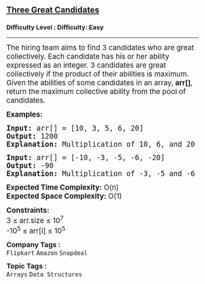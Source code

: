<h2><a href="https://www.geeksforgeeks.org/problems/three-great-candidates0515/1?page=3&company=Flipkart,Adobe&difficulty=Easy,Medium&status=unsolved&sortBy=submissions">Three Great Candidates</a></h2><h3>Difficulty Level : Difficulty: Easy</h3><hr><div class="problems_problem_content__Xm_eO"><p><span style="font-size: 14pt;">The hiring team aims to find 3 candidates who are great collectively. Each candidate has his or her ability expressed as an integer. 3 candidates are great collectively if the product of their abilities is maximum. Given the abilities of some candidates in an array, <strong>arr[]</strong>, return the maximum collective ability from the pool of candidates.</span></p>
<p><span style="font-size: 14pt;"><strong>Examples:</strong></span></p>
<pre><span style="font-size: 14pt;"><strong>Input: </strong>arr[] = [10, 3, 5, 6, 20]
<strong>Output:</strong> 1200
<strong>Explanation: </strong>Multiplication of 10, 6, and 20 is 1200.
</span></pre>
<pre><span style="font-size: 14pt;"><strong>Input: </strong>arr[] = [-10, -3, -5, -6, -20]
<strong>Output:</strong> -90
<strong>Explanation: </strong>Multiplication of -3, -5 and -6 is -90.</span></pre>
<p><span style="font-size: 14pt;"><strong>Expected Time Complexity:</strong> O(n)<br><strong>Expected Space&nbsp;</strong></span><strong style="font-family: -apple-system, BlinkMacSystemFont, 'Segoe UI', Roboto, Oxygen, Ubuntu, Cantarell, 'Open Sans', 'Helvetica Neue', sans-serif; font-size: 18.6667px;">Complexity</strong><strong style="font-size: 14pt; font-family: -apple-system, BlinkMacSystemFont, 'Segoe UI', Roboto, Oxygen, Ubuntu, Cantarell, 'Open Sans', 'Helvetica Neue', sans-serif;">:</strong><span style="font-size: 14pt; font-family: -apple-system, BlinkMacSystemFont, 'Segoe UI', Roboto, Oxygen, Ubuntu, Cantarell, 'Open Sans', 'Helvetica Neue', sans-serif;"> O(1)</span></p>
<p><span style="font-size: 14pt;"><strong>Constraints:</strong><br>3 ≤ arr.size ≤ 10<sup>7</sup><br>-10<sup>5</sup> ≤ arr[i] ≤ 10<sup>5</sup></span></p></div><p><span style=font-size:18px><strong>Company Tags : </strong><br><code>Flipkart</code>&nbsp;<code>Amazon</code>&nbsp;<code>Snapdeal</code>&nbsp;<br><p><span style=font-size:18px><strong>Topic Tags : </strong><br><code>Arrays</code>&nbsp;<code>Data Structures</code>&nbsp;